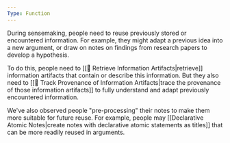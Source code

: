 ```yaml
---
Type: Function
---
```

During sensemaking, people need to reuse previously stored or encountered information. For example, they might adapt a previous idea into a new argument, or draw on notes on findings from research papers to develop a hypothesis.

To do this, people need to [[🎣 Retrieve Information Artifacts|retrieve]] information artifacts that contain or describe this information. But they also need to [[🌱 Track Provenance of Information Artifacts|trace the provenance of those information artifacts]] to fully understand and adapt previously encountered information. 

We've also observed people "pre-processing" their notes to make them more suitable for future reuse. For example, people may [[Declarative Atomic Notes|create notes with declarative atomic statements as titles]] that can be more readily reused in arguments.
